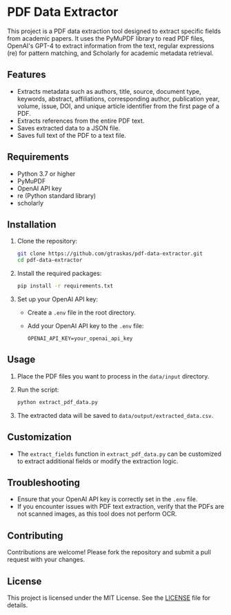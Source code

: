 # PDF Data Extractor

This project is a PDF data extraction tool designed to extract specific fields from academic papers. It uses the PyMuPDF library to read PDF files, OpenAI's GPT-4 to extract information from the text, regular expressions (re) for pattern matching, and Scholarly for academic metadata retrieval.

## Features

- Extracts metadata such as authors, title, source, document type, keywords, abstract, affiliations, corresponding author, publication year, volume, issue, DOI, and unique article identifier from the first page of a PDF.
- Extracts references from the entire PDF text.
- Saves extracted data to a JSON file.
- Saves full text of the PDF to a text file.

## Requirements

- Python 3.7 or higher
- PyMuPDF
- OpenAI API key
- re (Python standard library)
- scholarly

## Installation

1. Clone the repository:

   ```bash
   git clone https://github.com/gtraskas/pdf-data-extractor.git
   cd pdf-data-extractor
   ```

2. Install the required packages:

   ```bash
   pip install -r requirements.txt
   ```

3. Set up your OpenAI API key:

   - Create a `.env` file in the root directory.
   - Add your OpenAI API key to the `.env` file:

     ```plaintext
     OPENAI_API_KEY=your_openai_api_key
     ```

## Usage

1. Place the PDF files you want to process in the `data/input` directory.

2. Run the script:

   ```bash
   python extract_pdf_data.py
   ```

3. The extracted data will be saved to `data/output/extracted_data.csv`.

## Customization

- The `extract_fields` function in `extract_pdf_data.py` can be customized to extract additional fields or modify the extraction logic.

## Troubleshooting

- Ensure that your OpenAI API key is correctly set in the `.env` file.
- If you encounter issues with PDF text extraction, verify that the PDFs are not scanned images, as this tool does not perform OCR.

## Contributing

Contributions are welcome! Please fork the repository and submit a pull request with your changes.

## License

This project is licensed under the MIT License. See the [LICENSE](LICENSE) file for details.
